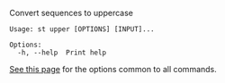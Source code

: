 Convert sequences to uppercase

```
Usage: st upper [OPTIONS] [INPUT]...

Options:
  -h, --help  Print help
```

[See this page](opts) for the options common to all commands.

